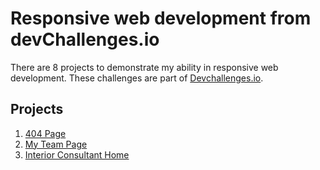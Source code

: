 # Responsive web development from devChallenges.io
There are 8 projects to demonstrate my ability in responsive web development. These challenges are part of <a href="http://devchallenges.io" target="_blank">Devchallenges.io</a>.

## Projects

1. [404 Page](https://github.com/makafsal/responsive-devChallenges/tree/main/404-Page)
2. [My Team Page](https://github.com/makafsal/responsive-devChallenges/tree/main/My-Team-Page)
3. [Interior Consultant Home](https://github.com/makafsal/responsive-devChallenges/tree/main/Interior-Consultant-Page)
